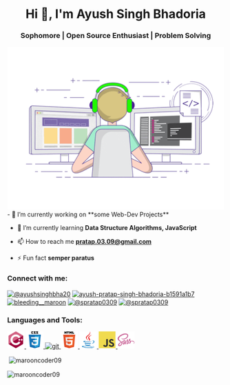 <h1 align="center">Hi 👋, I'm Ayush Singh Bhadoria</h1>
<h3 align="center">Sophomore | Open Source Enthusiast | Problem Solving</h3>

<!-- <p align="left"> <img src="https://komarev.com/ghpvc/?username=marooncoder09&label=Profile%20views&color=0e75b6&style=flat" alt="marooncoder09" /> </p>

<p align="left"> <a href="https://github.com/ryo-ma/github-profile-trophy"><img src="https://github-profile-trophy.vercel.app/?username=marooncoder09" alt="marooncoder09" /></a> </p> -->
<img src="https://github.com/marooncoder09/marooncoder09/blob/main/giphy.gif" alt=" "  >
- 🔭 I’m currently working on **some Web-Dev Projects**

- 🌱 I’m currently learning **Data Structure Algorithms, JavaScript**

- 📫 How to reach me **pratap.03.09@gmail.com**

- ⚡ Fun fact **semper paratus**

<h3 align="left">Connect with me:</h3>
<p align="left">
<a href="https://twitter.com/@ayushsinghbha20" target="blank"><img align="center" src="https://raw.githubusercontent.com/rahuldkjain/github-profile-readme-generator/master/src/images/icons/Social/twitter.svg" alt="@ayushsinghbha20" height="30" width="40" /></a>
<a href="https://linkedin.com/in/ayush-pratap-singh-bhadoria-b1591a1b7" target="blank"><img align="center" src="https://raw.githubusercontent.com/rahuldkjain/github-profile-readme-generator/master/src/images/icons/Social/linked-in-alt.svg" alt="ayush-pratap-singh-bhadoria-b1591a1b7" height="30" width="40" /></a>
<a href="https://instagram.com/bleeding__maroon" target="blank"><img align="center" src="https://raw.githubusercontent.com/rahuldkjain/github-profile-readme-generator/master/src/images/icons/Social/instagram.svg" alt="bleeding__maroon" height="30" width="40" /></a>
<a href="https://hashnode.com/@spratap0309" target="blank"><img align="center" src="https://raw.githubusercontent.com/rahuldkjain/github-profile-readme-generator/master/src/images/icons/Social/hashnode.svg" alt="@spratap0309" height="30" width="40" /></a>
<a href="https://www.leetcode.com/@spratap0309" target="blank"><img align="center" src="https://raw.githubusercontent.com/rahuldkjain/github-profile-readme-generator/master/src/images/icons/Social/leet-code.svg" alt="@spratap0309" height="30" width="40" /></a>
</p>

<h3 align="left">Languages and Tools:</h3>
<p align="left"> <a href="https://www.w3schools.com/cpp/" target="_blank" rel="noreferrer"> <img src="https://raw.githubusercontent.com/devicons/devicon/master/icons/cplusplus/cplusplus-original.svg" alt="cplusplus" width="40" height="40"/> </a> <a href="https://www.w3schools.com/css/" target="_blank" rel="noreferrer"> <img src="https://raw.githubusercontent.com/devicons/devicon/master/icons/css3/css3-original-wordmark.svg" alt="css3" width="40" height="40"/> </a> <a href="https://git-scm.com/" target="_blank" rel="noreferrer"> <img src="https://www.vectorlogo.zone/logos/git-scm/git-scm-icon.svg" alt="git" width="40" height="40"/> </a> <a href="https://www.w3.org/html/" target="_blank" rel="noreferrer"> <img src="https://raw.githubusercontent.com/devicons/devicon/master/icons/html5/html5-original-wordmark.svg" alt="html5" width="40" height="40"/> </a> <a href="https://www.java.com" target="_blank" rel="noreferrer"> <img src="https://raw.githubusercontent.com/devicons/devicon/master/icons/java/java-original.svg" alt="java" width="40" height="40"/> </a> <a href="https://developer.mozilla.org/en-US/docs/Web/JavaScript" target="_blank" rel="noreferrer"> <img src="https://raw.githubusercontent.com/devicons/devicon/master/icons/javascript/javascript-original.svg" alt="javascript" width="40" height="40"/> </a> <a href="https://sass-lang.com" target="_blank" rel="noreferrer"> <img src="https://raw.githubusercontent.com/devicons/devicon/master/icons/sass/sass-original.svg" alt="sass" width="40" height="40"/> </a> </p>

<p>&nbsp;<img align="center" src="https://github-readme-stats.vercel.app/api?username=marooncoder09&show_icons=true&locale=en" alt="marooncoder09" /></p>

<p><img align="center" src="https://github-readme-streak-stats.herokuapp.com/?user=marooncoder09&" alt="marooncoder09" /></p>
